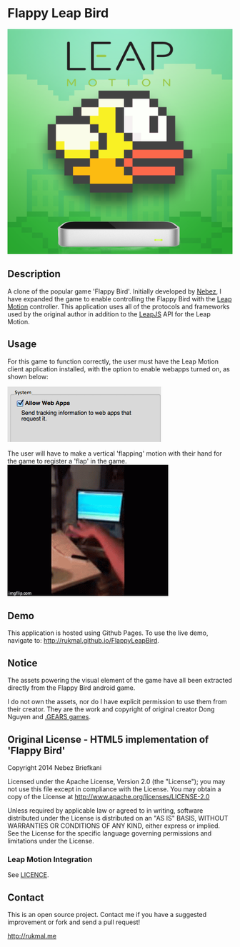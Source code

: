 # Flappy Leap Bird
![Flappy Leap Bird Logo](bin/FlappyLeapBird_logo.png)

## Description

A clone of the popular game 'Flappy Bird'. Initially developed by [Nebez](https://github.com/nebez/floppybird/), I have expanded the game to enable controlling the Flappy Bird with the [Leap Motion](http://leapmotion.com) controller. This application uses all of the protocols and frameworks used by the original author in addition to the [LeapJS](http://developer.leapmotion.com/leapjs/) API for the Leap Motion.

## Usage

For this game to function correctly, the user must have the Leap Motion client application installed, with the option to enable webapps turned on, as shown below:

![Leap Motion settings pane](bin/leapsettings.png)

The user will have to make a vertical 'flapping' motion with their hand for the game to register a 'flap' in the game.
![Flapping demo](bin/flapdemo.gif)

## Demo

This application is hosted using Github Pages. To use the live demo, navigate to: http://rukmal.github.io/FlappyLeapBird.

## Notice

The assets powering the visual element of the game have all been extracted directly from the Flappy Bird android game.

I do not own the assets, nor do I have explicit permission to use them from their creator. They are the work and copyright of original creator Dong Nguyen and [.GEARS games](http://www.dotgears.com/).


## Original License - HTML5 implementation of 'Flappy Bird'

Copyright 2014 Nebez Briefkani

Licensed under the Apache License, Version 2.0 (the "License");
you may not use this file except in compliance with the License.
You may obtain a copy of the License at
http://www.apache.org/licenses/LICENSE-2.0

Unless required by applicable law or agreed to in writing, software
distributed under the License is distributed on an "AS IS" BASIS,
WITHOUT WARRANTIES OR CONDITIONS OF ANY KIND, either express or implied.
See the License for the specific language governing permissions and
limitations under the License.

### Leap Motion Integration

See [LICENCE](LICENSE).

## Contact

This is an open source project. Contact me if you have a suggested improvement or fork and send a pull request!

http://rukmal.me
